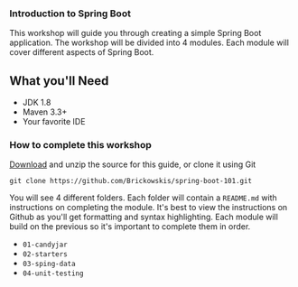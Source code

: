 ### Introduction to Spring Boot

This workshop will guide you through creating a simple Spring Boot application. The workshop will be divided into 4 modules. Each module will cover different aspects of Spring Boot.

## What you'll Need 

* JDK 1.8
* Maven 3.3+
* Your favorite IDE

### How to complete this workshop

[Download](https://github.com/Brickowskis/spring-boot-101/archive/master.zip) and unzip the source for this guide, or clone it using Git

`git clone https://github.com/Brickowskis/spring-boot-101.git`

You will see 4 different folders. Each folder will contain a `README.md` with instructions on completing the module. It's best to view the instructions on Github as you'll get formatting and syntax highlighting. Each module will build on the previous so it's important to complete them in order.

* `01-candyjar`
* `02-starters`
* `03-sping-data`
* `04-unit-testing`